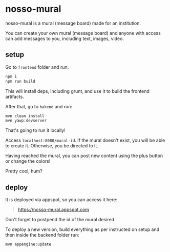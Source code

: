 # nosso-mural

nosso-mural is a mural (message board) made for an institution.

You can create your own mural (message board) and anyone with access can add messages to you, including text, images, video.

## setup

Go to `frontend` folder and run:

```bash
npm i
npm run build
```

This will install deps, including grunt, and use it to build the frontend artifacts.

After that, go to `bakend` and run:

```bash
mvn clean install
mvn yawp:devserver
```

That's going to run it locally!

Access `localhost:8080/mural-id`. If the mural doesn't exist, you will be able to create it. Otherwise, you be directed to it.

Having reached the mural, you can post new content using the plus button or change the colors!

Pretty cool, hum?

## deploy

It is deployed via appspot, so you can access it here:

> https://nosso-mural.appspot.com

Don't forget to postpend the id of the mural desired.

To deploy a new version, build everything as per instructed on setup and then inside the backend folder run:

```bash
mvn appengine:update
```
